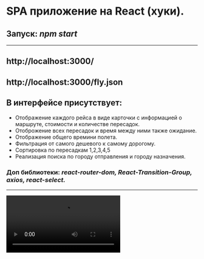 # SPA приложение на React (хуки).

## Запуск: _npm start_

---
## http://localhost:3000/
## http://localhost:3000/fly.json
## В интерфейсе присутствует:

- Отображение каждого рейса в виде карточки с информацией о маршруте, стоимости и количестве пересадок.
- Отоброжение всех пересадок и время между ними также ожидание.
- Отображение общего времини полета.
- Фильтрация от самого дешевого к самому дорогому.
- Сортировка по пересадкам 1,2,3,4,5
- Реализация поиска по городу отправления и городу назначения.

### Доп библиотеки: _react-router-dom, React-Transition-Group, axios, react-select._

---

![demo](assets/obzor-view.mp4)
